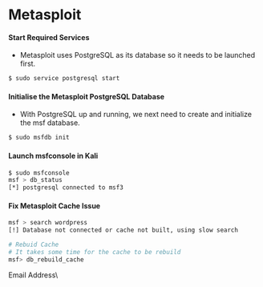 # Metasploit

#### Start Required Services <a href="#start-required-services" id="start-required-services"></a>

* Metasploit uses PostgreSQL as its database so it needs to be launched first.

```bash
$ sudo service postgresql start
```

#### Initialise the Metasploit PostgreSQL Database <a href="#initialise-the-metasploit-postgresql-database" id="initialise-the-metasploit-postgresql-database"></a>

* With PostgreSQL up and running, we next need to create and initialize the msf database.

```bash
$ sudo msfdb init
```

#### Launch msfconsole in Kali <a href="#launch-msfconsole-in-kali" id="launch-msfconsole-in-kali"></a>

```bash
$ sudo msfconsole
msf > db_status
[*] postgresql connected to msf3
```

#### Fix Metasploit Cache Issue <a href="#fix-metasploit-cache-issue" id="fix-metasploit-cache-issue"></a>

```bash
msf > search wordpress
[!] Database not connected or cache not built, using slow search

# Rebuid Cache
# It takes some time for the cache to be rebuild
msf> db_rebuild_cache
```

Email Address\
